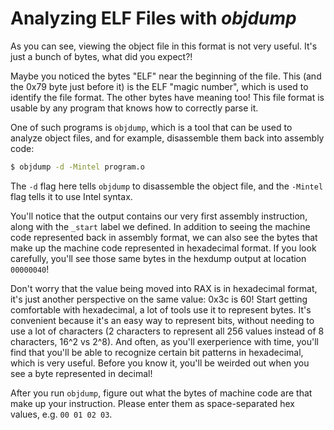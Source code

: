 # Analyzing ELF Files with *objdump*

As you can see, viewing the object file in this format is not very useful. It's just a bunch of bytes, what did you expect?!

Maybe you noticed the bytes "ELF" near the beginning of the file. This (and the 0x79 byte just before it) is the ELF "magic number", which is used to identify the file format. The other bytes have meaning too! This file format is usable by any program that knows how to correctly parse it.

One of such programs is `objdump`, which is a tool that can be used to analyze object files, and for example, disassemble them back into assembly code:

```sh
$ objdump -d -Mintel program.o
```

The `-d` flag here tells `objdump` to disassemble the object file, and the `-Mintel` flag tells it to use Intel syntax.

You'll notice that the output contains our very first assembly instruction, along with the `_start` label we defined. In addition to seeing the machine code represented back in assembly format, we can also see the bytes that make up the machine code represented in hexadecimal format. If you look carefully, you'll see those same bytes in the hexdump output at location `00000040`!

Don't worry that the value being moved into RAX is in hexadecimal format, it's just another perspective on the same value: 0x3c is 60! Start getting comfortable with hexadecimal, a lot of tools use it to represent bytes. It's convenient because it's an easy way to represent bits, without needing to use a lot of characters (2 characters to represent all 256 values instead of 8 characters, 16^2 vs 2^8). And often, as you'll exerperience with time, you'll find that you'll be able to recognize certain bit patterns in hexadecimal, which is very useful. Before you know it, you'll be weirded out when you see a byte represented in decimal!

After you run `objdump`, figure out what the bytes of machine code are that make up your instruction. Please enter them as space-separated hex values, e.g. `00 01 02 03`.
